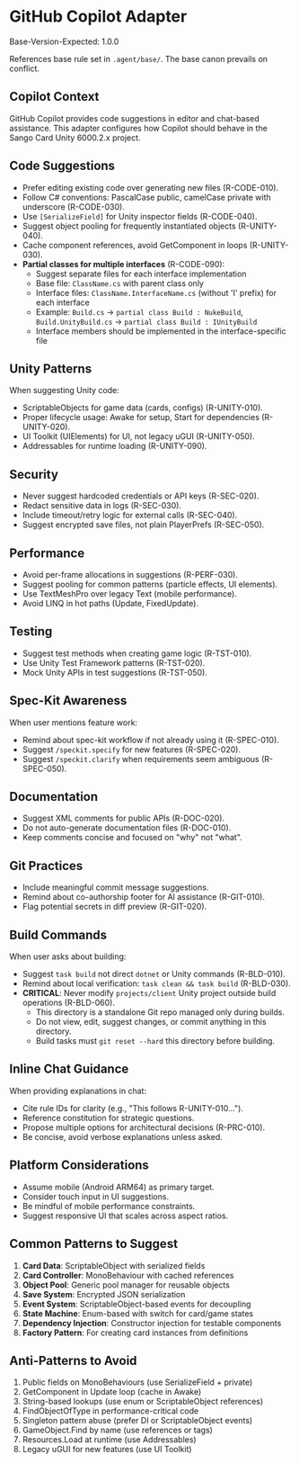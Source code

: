 # GitHub Copilot Adapter

Base-Version-Expected: 1.0.0

References base rule set in `.agent/base/`. The base canon prevails on conflict.

## Copilot Context

GitHub Copilot provides code suggestions in editor and chat-based assistance. This adapter configures how Copilot should behave in the Sango Card Unity 6000.2.x project.

## Code Suggestions

- Prefer editing existing code over generating new files (R-CODE-010).
- Follow C# conventions: PascalCase public, camelCase private with underscore (R-CODE-030).
- Use `[SerializeField]` for Unity inspector fields (R-CODE-040).
- Suggest object pooling for frequently instantiated objects (R-UNITY-040).
- Cache component references, avoid GetComponent in loops (R-UNITY-030).
- **Partial classes for multiple interfaces** (R-CODE-090):
  - Suggest separate files for each interface implementation
  - Base file: `ClassName.cs` with parent class only
  - Interface files: `ClassName.InterfaceName.cs` (without 'I' prefix) for each interface
  - Example: `Build.cs` → `partial class Build : NukeBuild`, `Build.UnityBuild.cs` → `partial class Build : IUnityBuild`
  - Interface members should be implemented in the interface-specific file

## Unity Patterns

When suggesting Unity code:

- ScriptableObjects for game data (cards, configs) (R-UNITY-010).
- Proper lifecycle usage: Awake for setup, Start for dependencies (R-UNITY-020).
- UI Toolkit (UIElements) for UI, not legacy uGUI (R-UNITY-050).
- Addressables for runtime loading (R-UNITY-090).

## Security

- Never suggest hardcoded credentials or API keys (R-SEC-020).
- Redact sensitive data in logs (R-SEC-030).
- Include timeout/retry logic for external calls (R-SEC-040).
- Suggest encrypted save files, not plain PlayerPrefs (R-SEC-050).

## Performance

- Avoid per-frame allocations in suggestions (R-PERF-030).
- Suggest pooling for common patterns (particle effects, UI elements).
- Use TextMeshPro over legacy Text (mobile performance).
- Avoid LINQ in hot paths (Update, FixedUpdate).

## Testing

- Suggest test methods when creating game logic (R-TST-010).
- Use Unity Test Framework patterns (R-TST-020).
- Mock Unity APIs in test suggestions (R-TST-050).

## Spec-Kit Awareness

When user mentions feature work:

- Remind about spec-kit workflow if not already using it (R-SPEC-010).
- Suggest `/speckit.specify` for new features (R-SPEC-020).
- Suggest `/speckit.clarify` when requirements seem ambiguous (R-SPEC-050).

## Documentation

- Suggest XML comments for public APIs (R-DOC-020).
- Do not auto-generate documentation files (R-DOC-010).
- Keep comments concise and focused on "why" not "what".

## Git Practices

- Include meaningful commit message suggestions.
- Remind about co-authorship footer for AI assistance (R-GIT-010).
- Flag potential secrets in diff preview (R-GIT-020).

## Build Commands

When user asks about building:

- Suggest `task build` not direct `dotnet` or Unity commands (R-BLD-010).
- Remind about local verification: `task clean && task build` (R-BLD-030).
- **CRITICAL**: Never modify `projects/client` Unity project outside build operations (R-BLD-060).
  - This directory is a standalone Git repo managed only during builds.
  - Do not view, edit, suggest changes, or commit anything in this directory.
  - Build tasks must `git reset --hard` this directory before building.

## Inline Chat Guidance

When providing explanations in chat:

- Cite rule IDs for clarity (e.g., "This follows R-UNITY-010...").
- Reference constitution for strategic questions.
- Propose multiple options for architectural decisions (R-PRC-010).
- Be concise, avoid verbose explanations unless asked.

## Platform Considerations

- Assume mobile (Android ARM64) as primary target.
- Consider touch input in UI suggestions.
- Be mindful of mobile performance constraints.
- Suggest responsive UI that scales across aspect ratios.

## Common Patterns to Suggest

1. **Card Data**: ScriptableObject with serialized fields
2. **Card Controller**: MonoBehaviour with cached references
3. **Object Pool**: Generic pool manager for reusable objects
4. **Save System**: Encrypted JSON serialization
5. **Event System**: ScriptableObject-based events for decoupling
6. **State Machine**: Enum-based with switch for card/game states
7. **Dependency Injection**: Constructor injection for testable components
8. **Factory Pattern**: For creating card instances from definitions

## Anti-Patterns to Avoid

1. Public fields on MonoBehaviours (use SerializeField + private)
2. GetComponent in Update loop (cache in Awake)
3. String-based lookups (use enum or ScriptableObject references)
4. FindObjectOfType in performance-critical code
5. Singleton pattern abuse (prefer DI or ScriptableObject events)
6. GameObject.Find by name (use references or tags)
7. Resources.Load at runtime (use Addressables)
8. Legacy uGUI for new features (use UI Toolkit)

